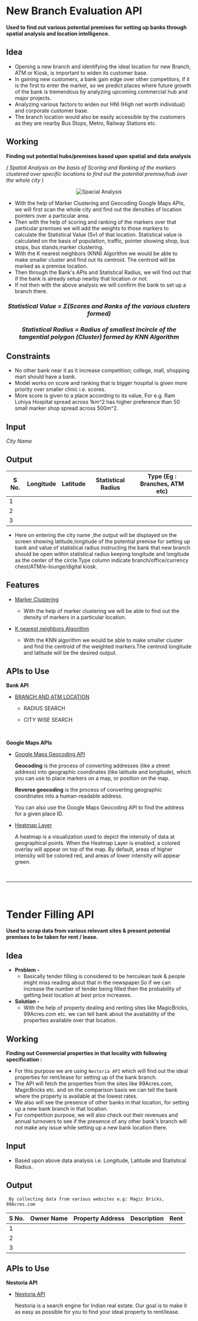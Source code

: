 # New Branch Evaluation API

**Used to find out various potential premises for setting up banks through spatial analysis and location intelligence.**

## Idea

* Opening a new branch and identifying the ideal location for new Branch, ATM or Kiosk, is important to widen its customer base.
* In gaining new customers, a bank gain edge over other competitors, if it is the first to enter the market, so we predict places where future growth of the bank is tremendous by analyzing upcoming commercial hub and major projects.
* Analyzing various factors to widen our HNI (High net worth individual) and corporate customer base.
* The branch location would also be easily accessible by the customers as they are nearby Bus Stops, Metro, Railway Stations etc.

## Working

**Finding out potential hubs/premises based upon spatial and data analysis**

*( Spatial Analysis on the basis of Scoring and Ranking of the markers clustered over specific locations to find out the potential premise/hub over the whole city )*

<p align="center"><img alt="Spacial Analysis" src="https://user-images.githubusercontent.com/20622980/31309537-5ebd70ca-aba5-11e7-8800-663ee72bebff.jpg"></p>

* With the help of Marker Clustering and Geocoding Google Maps APIs, we will first scan the whole city and find out the densities of location pointers over a particular area.
* Then with the help of scoring and ranking of the markers over that particular premises we will add the weights to those markers to calculate the Statistical Value (Sv) of that location. Statistical value is calculated on the basis of population, traffic, pointer showing shop, bus stops, bus stands,marker clustering.
* With the K nearest neighbors (KNN) Algorithm we would be able to make smaller cluster and find out its centroid. The centroid will be marked as a premise location.
* Then through the Bank's APIs and Statistical Radius, we will find out that if the bank is already setup nearby that location or not.
* If not then with the above analysis we will confirm the bank to set up a branch there.

<h3 align="center"><b><i>Statistical Value = &Sigma;(Scores and Ranks of the various clusters formed)</i></b></h3>

<h3 align="center"><b><i>Statistical Radius = Radius of smallest Incircle of the tangential polygon (Cluster) formed by KNN Algorithm</i></b></h3>

## Constraints 

* No other bank near it as it increase competition; college, mall, shopping mart should have a bank.
* Model works on score and ranking that is bigger hospital is given more priority over smaller clinic i.e. scores.
* More score is given to a place according to its value, For e.g. Ram Lohiya Hospital spread across 1km^2 has higher preference than 50 small marker shop spread across 500m^2.

## Input

*City Name*

## Output

| S No. | Longitude | Latitude |Statistical Radius | Type (Eg : Branches, ATM etc)|
| -------- | ---------------|------------- | -------------------------| --------------------------------------- |
| 1       |               |             |                         |                                      |    
| 2       |               |             |                         |                                      |  
| 3       |               |             |                         |                                      |

* Here on entering the city name ,the output will be displayed on the screen showing latitude,longitude of the potential premise for setting up bank and value of statistical radius instructing the bank that new branch should be open within statistical radius keeping longitude and longitude as the center of the circle.Type column indicate branch/office/currency chest/ATM/e-lounge/digital kiosk.

## Features

* [Marker Clustering](https://googlemaps.github.io/js-marker-clusterer/docs/reference.html) 
	* With the help of marker clustering we will be able to find out the density of markers in a particular location.

* [K nearest neighbors Algorithm]( https://en.wikipedia.org/wiki/K-nearest_neighbors_algorithm) 
	* With the KNN algorithm we would be able to make smaller cluster and find the centroid of the weighted markers.The centroid longitude and latitude will be the desired output.

## APIs to Use

**Bank API**

* [BRANCH AND ATM LOCATION](https://s3-ap-southeast-1.amazonaws.com/he-public-data/Finathon_API_Version_1_0e754ae7.pdf)
	* RADIUS SEARCH
			
	* CITY WISE SEARCH

<br>					
	
**Google Maps APIs**

* [Google Maps Geocoding API](https://developers.google.com/maps/documentation/geocoding/start)

	**Geocoding** is the process of converting addresses (like a street address) into geographic coordinates (like latitude and longitude), which you can use to   place markers on a map, or position on the map.

	**Reverse geocoding** is the process of converting geographic coordinates into a human-readable address.

	You can also use the Google Maps Geocoding API to find the address for a given place ID.


* [Heatmap Layer](https://developers.google.com/maps/documentation/javascript/heatmaplayer)

	A heatmap is a visualization used to depict the intensity of data at geographical points. When the Heatmap Layer is enabled, a colored overlay will appear on top of the map. By default, areas of higher intensity will be colored red, and areas of lower intensity will appear green.
	
<br>	

-----

<br>

# Tender Filling API

 **Used to scrap data from various relevant sites & present potential premises to be taken for rent / lease.**

## Idea

* **Problem -**
	*  Basically tender filling is considered to be herculean task & people might miss reading about that in the newspaper.So if we can increase the number of tender being filled then the probability of getting best location at best price increases. 
* **Solution -**
	* With the help of property dealing and renting sites like MagicBricks, 99Acres.com etc. we can tell bank about the availability of the properties available over that location.

## Working 

**Finding out Commercial properties in that locality with following specification :**

* For this purpose we are using `Nestoria API` which will find out the ideal properties for rent/lease for setting up of the bank branch. 
* The API will fetch the properties from the sites like 99Acres.com, MagicBricks etc. and on the comparison basis we can tell the bank where the property is available at the lowest rates. 
* We also will see the presence of other banks in that location, for setting up a new bank branch in that location.
* For competition purpose, we will also check out their revenues and annual turnovers to see if the presence of any other bank's branch will not make any issue while setting up a new bank location there.

## Input

* Based upon above data analysis i.e. Longitude, Latitude and Statistical Radius.

## Output

` By collecting data from various websites e.g: Magic Bricks, 99Acres.com`

| S No. | Owner Name | Property Address | Description | Rent |
| -------- | -------- | -------- | -------- | -------- |
| 1   |   |   |   |   |    
|  2  |   |   |   |   |   
|  3  |   |   |   |   |  | 

## APIs to Use

**Nestoria API**

* [Nestoria API](https://www.nestoria.co.uk/help/api)	

	Nestoria is a search engine for Indian real estate. Our goal is to make it as easy as possible for you to find your ideal property to rent/lease.
